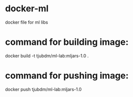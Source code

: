 # docker-ml
docker file for ml libs

# command for building image:
docker build -t tjubdm/ml-lab:mljars-1.0 .

# command for pushing image:
docker push tjubdm/ml-lab:mljars-1.0
